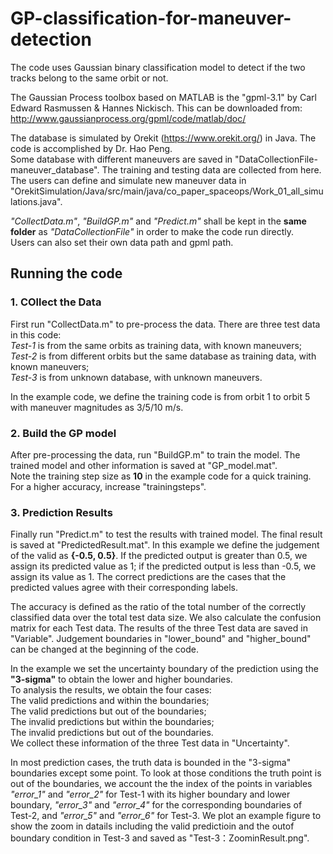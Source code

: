 # GP-classification-for-maneuver-detection
The code uses Gaussian binary classification model to detect if the two tracks belong to the same orbit or not.

The Gaussian Process toolbox based on MATLAB is the "gpml-3.1" by Carl Edward Rasmussen & Hannes Nickisch. This can be downloaded from: http://www.gaussianprocess.org/gpml/code/matlab/doc/

The database is simulated by Orekit (https://www.orekit.org/) in Java. The code is accomplished by Dr. Hao Peng.   
Some database with different maneuvers are saved in "DataCollectionFile-maneuver_database". The training and testing data are collected from here.
The users can define and simulate new maneuver data in "OrekitSimulation/Java/src/main/java/co_paper_spaceops/Work_01_all_simulations.java".

*"CollectData.m"*, *"BuildGP.m"* and *"Predict.m"* shall be kept in the **same folder** as *"DataCollectionFile"* in order to make the code run directly.   
Users can also set their own data path and gpml path.

## Running the code
### 1. COllect the Data
First run "CollectData.m" to pre-process the data. There are three test data in this code:   
*Test-1* is from the same orbits as training data, with known maneuvers;  
*Test-2* is from different orbits but the same database as training data, with known maneuvers;  
*Test-3* is from unknown database, with unknown maneuvers.

In the example code, we define the training code is from orbit 1 to orbit 5 with maneuver magnitudes as 3/5/10 m/s.

### 2. Build the GP model
After pre-processing the data, run "BuildGP.m" to train the model. The trained model and other information is saved at "GP_model.mat".  
Note the training step size as **10** in the example code for a quick training. For a higher accuracy, increase "trainingsteps".

### 3. Prediction Results
Finally run "Predict.m" to test the results with trained model. The final result is saved at "PredictedResult.mat".
In this example we define the judgement of the valid as **{-0.5, 0.5}**. If the predicted output is greater than 0.5, we assign its predicted value as 1; if the predicted output is less than -0.5, we assign its value as 1. The correct predictions are the cases that the predicted values agree with their corresponding labels. 

The accuracy is defined as the ratio of the total number of the correctly classified data over the total test data size. We also calculate the confusion matrix for each Test data. The results of the three Test data are saved in "Variable". 
Judgement boundaries in "lower_bound" and "higher_bound" can be changed at the beginning of the code.

In the example we set the uncertainty boundary of the prediction using the **"3-sigma"** to obtain the lower and higher boundaries.  
To analysis the results, we obtain the four cases:   
The valid predictions and within the boundaries;  
The valid predictions but out of the boundaries;  
The invalid predictions but within the boundaries;  
The invalid predictions but out of the boundaries.  
We collect these information of the three Test data in "Uncertainty".

In most prediction cases, the truth data is bounded in the "3-sigma" boundaries except some point.
To look at those conditions the truth point is out of the boundaries, we account the the index of the points in variables *"error_1"* and *"error_2"* for Test-1 with its higher boundary and lower boundary, *"error_3"* and *"error_4"* for the corresponding boundaries of Test-2, and *"error_5"* and *"error_6"* for Test-3. 
We plot an example figure to show the zoom in datails including the valid predictioin and the outof boundary condition in Test-3 and saved as "Test-3：ZoominResult.png".



